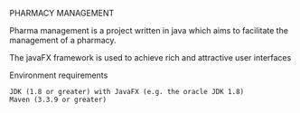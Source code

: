 PHARMACY MANAGEMENT

Pharma management is a project written in java which aims to facilitate the management of a pharmacy.

The javaFX framework is used to achieve rich and attractive user interfaces

Environment requirements

    JDK (1.8 or greater) with JavaFX (e.g. the oracle JDK 1.8)
    Maven (3.3.9 or greater)
